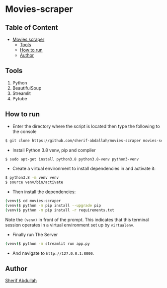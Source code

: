 # Movies-scraper


## Table of Content
- [Movies scraper](#movies-scraper)
  * [Tools](#tools)
  * [How to run](#how-to-run)
  * [Author](#author)

## Tools
1. Python
2. BeautifulSoup
3. Streamlit 
4. Pytube



## How to run
* Enter the directory where the script is located then type the following to the console
```sh
$ git clone https://github.com/sherif-abdallah/movies-scraper movies-scraper
```
* Install Python 3.8 venv, pip and compiler

```sh
$ sudo apt-get install python3.8 python3.8-venv python3-venv
```

* Create a virtual environment to install dependencies in and activate it:

```sh
$ python3.8 -m venv venv
$ source venv/bin/activate
```

* Then install the dependencies:

```sh
(venv)$ cd movies-scraper
(venv)$ python -m pip install --upgrade pip
(venv)$ python -m pip install -r requirements.txt
```
Note the `(venv)` in front of the prompt. This indicates that this terminal
session operates in a virtual environment set up by `virtualenv`.


* Finally run The Server
```sh
(venv)$ python -m streamlit run app.py
```
* And navigate to `http://127.0.0.1:8000`.

## Author
[Sherif Abdullah](https://github.com/sherif-abdallah)
